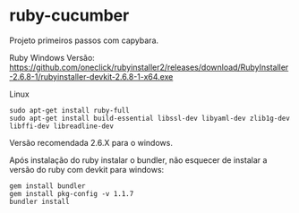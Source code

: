 # ruby-cucumber
Projeto primeiros passos com capybara.


Ruby Windows Versão:
https://github.com/oneclick/rubyinstaller2/releases/download/RubyInstaller-2.6.8-1/rubyinstaller-devkit-2.6.8-1-x64.exe

Linux
```
sudo apt-get install ruby-full
sudo apt-get install build-essential libssl-dev libyaml-dev zlib1g-dev libffi-dev libreadline-dev
```

Versão recomendada 2.6.X para o windows.

Após instalação do ruby instalar o bundler, não esquecer de instalar a versão do ruby com devkit para windows:
```
gem install bundler
gem install pkg-config -v 1.1.7
bundler install
```
